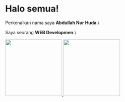 # Halo semua! 

Perkenalkan nama saya **Abdullah Nur Huda**.\

Saya seorang **WEB Developmen**.\

<p align="left">
<a href="https://github.com/anhuda909">
  <img height="180em" src="https://github-readme-stats-eight-theta.vercel.app/api?username=dimasmds&show_icons=true&theme=algolia&include_all_commits=true&count_private=true"/>
  <img height="180em" src="https://github-readme-stats-eight-theta.vercel.app/api/top-langs/?username=dimasmds&layout=compact&langs_count=8&theme=algolia"/>
</a>
</p>
